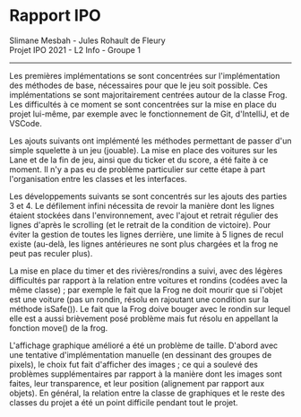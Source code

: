 # Rapport IPO
Slimane Mesbah - Jules Rohault de Fleury  
Projet IPO 2021 - L2 Info - Groupe 1

---

Les premières implémentations se sont concentrées sur l'implémentation des méthodes de base, nécessaires pour que le jeu soit possible. Ces implémentations se sont majoritairement centrées autour de la classe Frog. Les difficultés à ce moment se sont concentrées sur la mise en place du projet lui-même, par exemple avec le fonctionnement de Git, d'IntelliJ, et de VSCode.

Les ajouts suivants ont implémenté les méthodes permettant de passer d'un simple squelette à un jeu (jouable). La mise en place des voitures sur les Lane et de la fin de jeu, ainsi que du ticker et du score, a été faite à ce moment. Il n'y a pas eu de problème particulier sur cette étape à part l'organisation entre les classes et les interfaces.

Les développements suivants se sont concentrés sur les ajouts des parties 3 et 4. Le défilement infini nécessita de revoir la manière dont les lignes étaient stockées dans l'environnement, avec l'ajout et retrait régulier des lignes d'après le scrolling (et le retrait de la condition de victoire). Pour éviter la gestion de toutes les lignes derrière, une limite à 5 lignes de recul existe (au-delà, les lignes antérieures ne sont plus chargées et la frog ne peut pas reculer plus).

La mise en place du timer et des rivières/rondins a suivi, avec des légères difficultés par rapport à la relation entre voitures et rondins (codées avec la même classe) ; par exemple le fait que la Frog ne doit mourir que si l'objet est une voiture (pas un rondin, résolu en rajoutant une condition sur la méthode isSafe()). Le fait que la Frog doive bouger avec le rondin sur lequel elle est a aussi brièvement posé problème mais fut résolu en appellant la fonction move() de la frog.

L'affichage graphique amélioré a été un problème de taille. D'abord avec une tentative d'implémentation manuelle (en dessinant des groupes de pixels), le choix fut fait d'afficher des images ; ce qui a soulevé des problèmes supplémentaires par rapport à la manière dont les images sont faites, leur transparence, et leur position (alignement par rapport aux objets). En général, la relation entre la classe de graphiques et le reste des classes du projet a été un point difficile pendant tout le projet.
